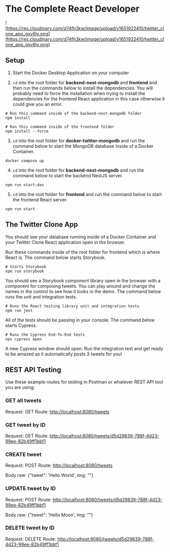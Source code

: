 # The Complete React Developer

![https://res.cloudinary.com/d74fh3kw/image/upload/v1651922410/twitter_clone_app_gxv6jy.png](https://res.cloudinary.com/d74fh3kw/image/upload/v1651922410/twitter_clone_app_gxv6jy.png)

## Setup

1. Start the Docker Desktop Application on your computer

2. `cd` into the root folder for **backend-nest-mongodb** and **frontend** and then run the commands below to install the dependencies. You will probably need to force the installation when trying to install the dependencies for the frontend React application in this case otherwise it could give you an error.

```shell
# Run this command inside of the backend-nest-mongodb folder
npm install

# Run this command inside of the frontend folder
npm install --force
```

3. `cd` into the root folder for **docker-twitter-mongodb** and run the command below to start the MongoDB database inside of a Docker Container.

```shell
docker compose up
```

4. `cd` into the root folder for **backend-nest-mongodb** and run the command below to start the backend NestJS server.

```shell
npm run start:dev
```

5. `cd` into the root folder for **frontend** and run the command below to start the frontend React server.

```shell
npm run start
```

## The Twitter Clone App

You should see your database running inside of a Docker Container and your Twitter Clone React application open in the browser.

Run these commands inside of the root folder for frontend which is where React is. The command below starts Storybook.

```shell
# Starts Storybook
npm run storybook
```

You should see a Storybook component library open in the browser with a component for composing tweets. You can play around and change the names in the control to see how it looks in the demo. The command below runs the unit and integration tests.

```shell
# Runs the React testing library unit and integration tests
npm run jest
```

All of the tests should be passing in your console. The command below starts Cypress.

```shell
# Runs the Cypress End-To-End tests
npx cypress open
```

A new Cypress window should open. Run the integration test and get ready to be amazed as it automatically posts 3 tweets for you!

## REST API Testing

Use these example routes for testing in Postman or whatever REST API tool you are using:

### GET all tweets

Request: GET
Route: [http://localhost:8080/tweets](http://localhost:8080/tweets)

### GET tweet by ID

Request: GET
Route: [http://localhost:8080/tweets/d5d29839-788f-4d23-99ee-82b49ff1bbf1](http://localhost:8080/tweets/d5d29839-788f-4d23-99ee-82b49ff1bbf1)

### CREATE tweet

Request: POST
Route: [http://localhost:8080/tweets](http://localhost:8080/tweets)

Body raw: {"tweet": 'Hello World', img: ""}

### UPDATE tweet by ID

Request: POST
Route: [http://localhost:8080/tweets/d5d29839-788f-4d23-99ee-82b49ff1bbf1](http://localhost:8080/tweets/d5d29839-788f-4d23-99ee-82b49ff1bbf1)

Body raw: {"tweet": 'Hello Moon', img: ""}

### DELETE tweet by ID

Request: DELETE
Route: [http://localhost:8080/tweets/d5d29839-788f-4d23-99ee-82b49ff1bbf1](http://localhost:8080/tweets/d5d29839-788f-4d23-99ee-82b49ff1bbf1)
